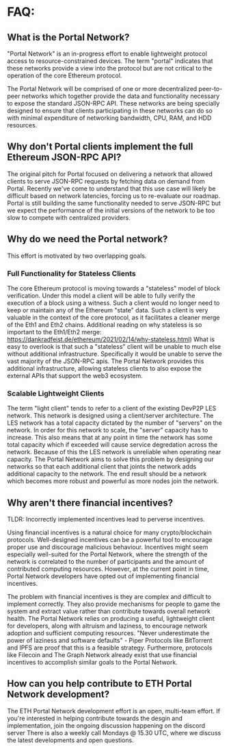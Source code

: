 # FAQ:

## What is the Portal Network?
"Portal Network" is an in-progress effort to enable lightweight protocol access to resource-constrained devices. The term "portal" indicates that these networks provide a view into the protocol but are not critical to the operation of the core Ethereum protocol.

The Portal Network will be comprised of one or more decentralized peer-to-peer networks which together provide the data and functionality necessary to expose the standard JSON-RPC API. These networks are being specially designed to ensure that clients participating in these networks can do so with minimal expenditure of networking bandwidth, CPU, RAM, and HDD resources.

## Why don't Portal clients implement the full Ethereum JSON-RPC API?
The original pitch for Portal focused on delivering a network that allowed clients to serve JSON-RPC requests by fetching data on demand from Portal. Recently we've come to understand that this use case will likely be difficult based on network latencies, forcing us to re-evaluate our roadmap. 
Portal is still building the same functionality needed to serve JSON-RPC but we expect the performance of the initial versions of the network to be too slow to compete with centralized providers.

## Why do we need the Portal network?
This effort is motivated by two overlapping goals.

### Full Functionality for Stateless Clients

The core Ethereum protocol is moving towards a "stateless" model of block verification. Under this model a client will be able to fully verify the execution of a block using a witness. Such a client would no longer need to keep or maintain any of the Ethereum "state" data. Such a client is very valuable in the context of the core protocol, as it facilitates a cleaner merge of the Eth1 and Eth2 chains.
Additional reading on why stateless is so important to the Eth1/Eth2 merge: https://dankradfeist.de/ethereum/2021/02/14/why-stateless.html)
What is easy to overlook is that such a "stateless" client will be unable to much else without additional infrastructure. Specifically it would be unable to serve the vast majority of the JSON-RPC apis. The Portal Network provides this additional infrastructure, allowing stateless clients to also expose the external APIs that support the web3 ecosystem.

### Scalable Lightweight Clients
The term "light client" tends to refer to a client of the existing DevP2P LES network. This network is designed using a client/server architecture. The LES network has a total capacity dictated by the number of "servers" on the network. In order for this network to scale, the "server" capacity has to increase. This also means that at any point in time the network has some total capacity which if exceeded will cause service degredation across the network. Because of this the LES network is unreliable when operating near capacity.
The Portal Network aims to solve this problem by designing our networks so that each additional client that joints the network adds additional capacity to the network. The end result should be a network which becomes more robust and powerful as more nodes join the network.

## Why aren't there financial incentives?

TLDR: Incorrectly implemented incentives lead to perverse incentives.

Using financial incentives is a natural choice for many crypto/blockchain protocols. Well-designed incentives can be a powerful tool to encourage proper use and discourage malicious behaviour. Incentives might seem especially well-suited for the Portal Network, where the strength of the network is correlated to the number of participants and the amount of contributed computing resources. However, at the current point in time, Portal Network developers have opted out of implementing financial incentives.

The problem with financial incentives is they are complex and difficult to implement correctly. They also provide mechanisms for people to game the system and extract value rather than contribute towards overall network health. The Portal Network relies on producing a useful, lightweight client for developers, along with altruism and laziness, to encourage network adoption and sufficient computing resources.
"Never underestimate the power of laziness and software defaults" - Piper
Protocols like BitTorrent and IPFS are proof that this is a feasible strategy. Furthermore, protocols like Filecoin and The Graph Network already exist that use financial incentives to accomplish similar goals to the Portal Network.

## How can you help contribute to ETH Portal Network development?

The ETH Portal Network development effort is an open, multi-team effort. If you're interested in helping contribute towards the desgin and implementation, join the ongoing discussion happening on the discord server
There is also a weekly call Mondays @ 15.30 UTC, where we discuss the latest developments and open questions.